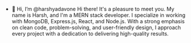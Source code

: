 - 👋 Hi, I’m @harshyadavone
Hi there! It's a pleasure to meet you. My name is Harsh, and I'm a MERN stack developer. I specialize in working with MongoDB, Express.js, React, and Node.js. With a strong emphasis on clean code, problem-solving, and user-friendly design, I approach every project with a dedication to delivering high-quality results.



<!---
harshyadavone/harshyadavone is a ✨ special ✨ repository because its `README.md` (this file) appears on your GitHub profile.
You can click the Preview link to take a look at your changes.
--->
